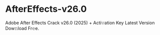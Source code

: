 # AfterEffects-v26.0
Adobe After Effects Crack v26.0 (2025) + Acti𝚟ation Key Latest Version Dow𝚗load Fr𝚎e.
